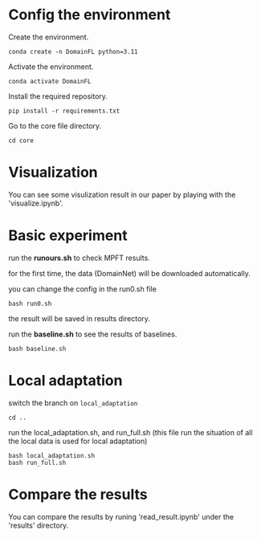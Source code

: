 # Config the environment

Create the environment.

```
conda create -n DomainFL python=3.11
```

Activate the environment.

```
conda activate DomainFL
```

Install the required repository.

```
pip install -r requirements.txt
```

Go to the core file directory.

```
cd core
```

# Visualization

You can see some visulization result in our paper by playing with the 'visualize.ipynb'.

# Basic experiment

run the **runours.sh** to check MPFT results.

for the first time, the data (DomainNet) will be downloaded automatically.

you can change the config in the run0.sh file

```
bash run0.sh
```

the result will be saved in results directory.

run the **baseline.sh** to see the results of baselines.

```
bash baseline.sh
```

# Local adaptation

switch the branch on `local_adaptation`

```
cd ..
```

run the local_adaptation.sh, and run_full.sh (this file run the situation of all the local data is used for local adaptation)

```
bash local_adaptation.sh
bash run_full.sh
```

# Compare the results

You can compare the results by runing 'read_result.ipynb' under the 'results' directory.
